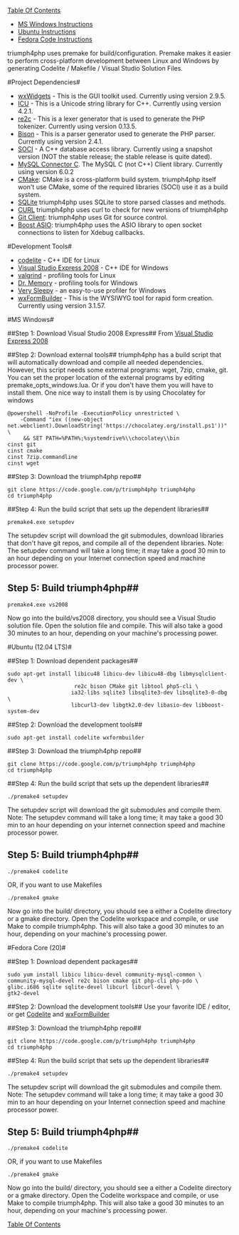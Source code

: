 [Table Of Contents](/#toc) 

  * [MS Windows Instructions](/compiling/#msw)
  * [Ubuntu Instructions](/compiling/#ubuntu)
  * [Fedora Code Instructions](/compiling/#fedora) 


triumph4php uses premake for build/configuration.  Premake makes it easier to perform cross-platform 
development between Linux and Windows by generating Codelite / Makefile / Visual Studio Solution Files. 

#Project Dependencies#
 * [wxWidgets](http://www.wxwidgets.org) - This is the GUI toolkit used. Currently using version 2.9.5.
 * [ICU](http://site.icu-project.org/) - This is a Unicode string library for C++.  Currently using version 4.2.1.
 * [re2c](http://re2c.org/) - This is a lexer generator that is used to generate the PHP tokenizer. Currently using version 0.13.5.
 * [Bison](http://www.gnu.org/software/bison/) -  This is a parser generator used to generate the PHP parser. Currently using version 2.4.1.
 * [SOCI](http://soci.sourceforge.net/) - A C++ database access library. Currently using a snapshot version (NOT the stable release; the stable release is quite dated).
 * [MySQL Connector C](http://dev.mysql.com/downloads/connector/c/). The MySQL C (not C++) Client library. Currently using version 6.0.2
 * [CMake](http://www.cmake.org/): CMake is a cross-platform build system. triumph4php itself won't use CMake, some of the required libraries (SOCI) use it as a build system.
 * [SQLite](http://www.sqlite.org)  triumph4php uses SQLite to store parsed classes and methods.
 * [CURL](http://curl.haxx.se/) triumph4php uses curl to check for new versions of triumph4php
 * [Git Client](http://git-scm.com/): triumph4php uses Git for source control.
 * [Boost ASIO](http://think-async.com/): triumph4php uses the ASIO library to open socket connections to listen for Xdebug callbacks.

#Development Tools#
   * [codelite](http://codelite.org) - C++ IDE for Linux
   * [Visual Studio Express 2008](http://go.microsoft.com/?linkid=7729279‎) - C++ IDE for Windows
   * [valgrind](http://valgrind.org/) - profiling tools for Linux
   * [Dr. Memory](http://www.drmemory.org/) - profiling tools for Windows
   * [Very Sleepy](http://www.codersnotes.com/sleepy) - an easy-to-use profiler for Windows
   * [wxFormBuilder](http://wxformbuilder.org) - This is the WYSIWYG tool for rapid form creation. Currently using version 3.1.57.


<a id="msw"></a>
#MS Windows#

##Step 1: Download Visual Studio 2008 Express##
From [Visual Studio Express 2008](http://go.microsoft.com/?linkid=7729279‎)

##Step 2: Download external tools##
triumph4php has a build script that will automatically download and compile all needed dependencies.
However, this script needs some external programs: wget, 7zip, cmake, git.
You can set the proper location of the external programs by editing
premake_opts_windows.lua. Or if you don't have them you will have to
install them.  One nice way to install them is by using Chocolatey for windows

    @powershell -NoProfile -ExecutionPolicy unrestricted \
        -Command "iex ((new-object net.webclient).DownloadString('https://chocolatey.org/install.ps1'))" \ 
         && SET PATH=%PATH%;%systemdrive%\\chocolatey\\bin
    cinst git
    cinst cmake
    cinst 7zip.commandline
    cinst wget

##Step 3: Download the triumph4php repo##

    git clone https://code.google.com/p/triumph4php triumph4php
	cd triumph4php
	
##Step 4: Run the build script that sets up the dependent libraries##

    premake4.exe setupdev
	
The setupdev script will download the git submodules, download
libraries that don't have git repos, and compile all of the 
dependent libraries.  Note: The setupdev command will take a
long time; it may take a good 30 min to an hour depending on your
Internet connection speed and machine processor power.

## Step 5: Build triumph4php##

    premake4.exe vs2008
	
Now go into the build/vs2008 directory, you should see a Visual Studio solution file. Open
the solution file and compile. This will also take a good 30 minutes
to an hour, depending on your machine's processing power.

<a id="ubuntu"></a>
#Ubuntu (12.04 LTS)#

##Step 1: Download dependent packages##

    sudo apt-get install libicu48 libicu-dev libicu48-dbg libmysqlclient-dev \
	                     re2c bison CMake git libtool php5-cli \
						ia32-libs sqlite3 libsqlite3-dev libsqlite3-0-dbg \
						libcurl3-dev libgtk2.0-dev libasio-dev libboost-system-dev
						
##Step 2: Download the development tools##
						
    sudo apt-get install codelite wxformbuilder

##Step 3: Download the triumph4php repo##

    git clone https://code.google.com/p/triumph4php triumph4php
	cd triumph4php
	
##Step 4: Run the build script that sets up the dependent libraries##

    ./premake4 setupdev
	
The setupdev script will download the git submodules and compile 
them.  Note: The setupdev command will take a long time; it may take a 
good 30 min to an hour depending on your internet connection speed 
and machine processor power.

## Step 5: Build triumph4php##

    ./premake4 codelite
	
OR, if you want to use Makefiles

    ./premake4 gmake
	
Now go into the build/ directory, you should see a either a Codelite directory or a
gmake directory. Open the Codelite workspace and compile, or use Make
to compile triumph4php. This will also take a good 30 minutes
to an hour, depending on your machine's processing power.

<a id="fedora"></a>
#Fedora Core (20)#

##Step 1: Download dependent packages##

    sudo yum install libicu libicu-devel community-mysql-common \
	community-mysql-devel re2c bison cmake git php-cli php-pdo \
    glibc.i686 sqlite sqlite-devel libcurl libcurl-devel \
    gtk2-devel

##Step 2: Download the development tools##
Use your favorite IDE / editor, or get [Codelite](http://codelite.org)
and [wxFormBuilder](http://wxformbuilder.org)						


##Step 3: Download the triumph4php repo##

    git clone https://code.google.com/p/triumph4php triumph4php
	cd triumph4php
	
##Step 4: Run the build script that sets up the dependent libraries##

    ./premake4 setupdev
	
The setupdev script will download the git submodules and compile 
them.  Note: The setupdev command will take a long time; it may take a 
good 30 min to an hour depending on your Internet connection speed 
and machine processor power.

## Step 5: Build triumph4php##

    ./premake4 codelite
	
OR, if you want to use Makefiles

    ./premake4 gmake
	
Now go into the build/ directory, you should see a either a Codelite directory or a
gmake directory. Open the Codelite workspace and compile, or use Make
to compile triumph4php. This will also take a good 30 minutes
to an hour, depending on your machine's processing power.

[Table Of Contents](/#toc) 